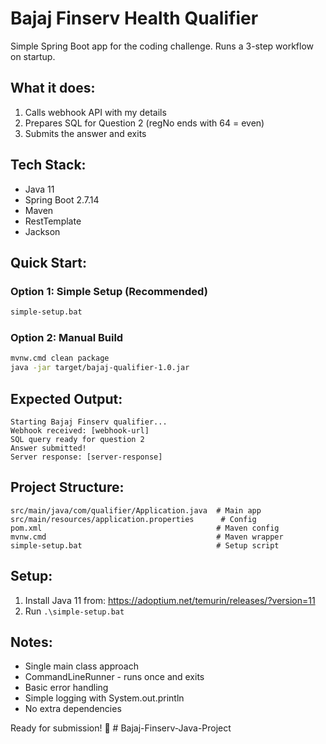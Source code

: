 # Bajaj Finserv Health Qualifier

Simple Spring Boot app for the coding challenge. Runs a 3-step workflow on startup.

## What it does:
1. Calls webhook API with my details
2. Prepares SQL for Question 2 (regNo ends with 64 = even)
3. Submits the answer and exits

## Tech Stack:
- Java 11
- Spring Boot 2.7.14
- Maven
- RestTemplate
- Jackson

## Quick Start:

### Option 1: Simple Setup (Recommended)
```bash
simple-setup.bat
```

### Option 2: Manual Build
```bash
mvnw.cmd clean package
java -jar target/bajaj-qualifier-1.0.jar
```

## Expected Output:
```
Starting Bajaj Finserv qualifier...
Webhook received: [webhook-url]
SQL query ready for question 2
Answer submitted!
Server response: [server-response]
```

## Project Structure:
```
src/main/java/com/qualifier/Application.java  # Main app
src/main/resources/application.properties      # Config
pom.xml                                       # Maven config
mvnw.cmd                                      # Maven wrapper
simple-setup.bat                              # Setup script
```

## Setup:
1. Install Java 11 from: https://adoptium.net/temurin/releases/?version=11
2. Run `.\simple-setup.bat`

## Notes:
- Single main class approach
- CommandLineRunner - runs once and exits
- Basic error handling
- Simple logging with System.out.println
- No extra dependencies

Ready for submission! 🚀
#   B a j a j - F i n s e r v - J a v a - P r o j e c t  
 